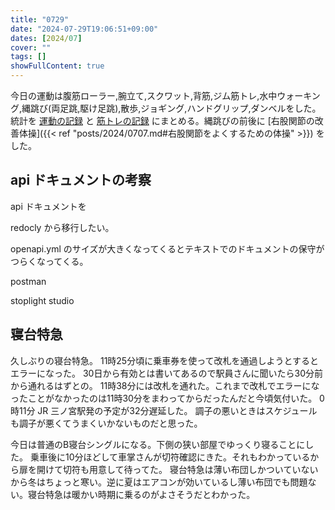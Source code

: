 ```yaml
---
title: "0729"
date: "2024-07-29T19:06:51+09:00"
dates: [2024/07]
cover: ""
tags: []
showFullContent: true
---
```


今日の運動は腹筋ローラー,腕立て,スクワット,背筋,ジム筋トレ,水中ウォーキング,縄跳び(両足跳,駆け足跳),散歩,ジョギング,ハンドグリップ,ダンベルをした。統計を [運動の記録](https://docs.google.com/spreadsheets/d/1bg85QtM-LciUgey8I79uI7vW2PEwsP6TVdeIRVkACBg/edit?usp=sharing) と [筋トレの記録](https://docs.google.com/spreadsheets/d/1YV4fg0m7Enpyeqj0Il1vkIt55N7UsCWtoQZvpss7L-8/edit?usp=sharing) にまとめる。縄跳びの前後に [右股関節の改善体操]({{< ref "posts/2024/0707.md#右股関節をよくするための体操" >}}) をした。

## api ドキュメントの考察



api ドキュメントを

redocly から移行したい。

openapi.yml のサイズが大きくなってくるとテキストでのドキュメントの保守がつらくなってくる。

postman

stoplight studio


## 寝台特急

久しぶりの寝台特急。
11時25分頃に乗車券を使って改札を通過しようとするとエラーになった。
30日から有効とは書いてあるので駅員さんに聞いたら30分前から通れるはずとの。
11時38分には改札を通れた。これまで改札でエラーになったことがなかったのは11時30分をまわってからだったんだと今頃気付いた。
0時11分 JR 三ノ宮駅発の予定が32分遅延した。
調子の悪いときはスケジュールも調子が悪くてうまくいかないものだと思った。

今日は普通のB寝台シングルになる。下側の狭い部屋でゆっくり寝ることにした。
乗車後に10分ほどして車掌さんが切符確認にきた。それもわかっているから扉を開けて切符も用意して待ってた。
寝台特急は薄い布団しかついていないから冬はちょっと寒い。逆に夏はエアコンが効いているし薄い布団でも問題ない。寝台特急は暖かい時期に乗るのがよさそうだとわかった。

